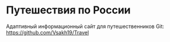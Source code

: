 # Путешествия по России  
Адаптивный информационный сайт для путешественников 
Git: https://github.com/Vsakh19/Travel